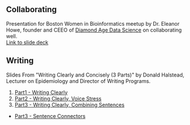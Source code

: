 ## Collaborating
Presentation for Boston Women in Bioinformatics meetup by Dr. Eleanor Howe, founder and CEEO of [Diamond Age Data Science](https://diamondage.com/) on collaborating well.  
[Link to slide deck](https://www.dropbox.com/s/rrq7a3ozbmkvmul/Eleanor%20Howe%20-%20Collaboration%20as%20a%20bioinformatician.pdf?dl=1)

## Writing
Slides From "Writing Clearly and Concisely (3 Parts)" by  Donald Halstead, Lecturer on Epidemiology and Director of Writing Programs. 
1) [Part1 - Writing Clearly](https://www.dropbox.com/s/fzr1nzda5ivs49t/201203_Writing_Clearly1.pdf?dl=1)
2) [Part2 - Writing Clearly, Voice Stress](https://www.dropbox.com/s/yor51v66ofxr9m9/201210_Writing_Clearly2_Voice_Stress.pdf?dl=1)
3) [Part3 - Writing Clearly, Combining Sentences](https://www.dropbox.com/s/4kbycikvg0wknkb/201217_Combining_Sentences.Handout.pdf?dl=1)
  - [Part3 - Sentence Connectors](https://www.dropbox.com/s/oa22q11a1pvr6as/Sentence_Connector_matrix_complete.pdf?dl=1)

